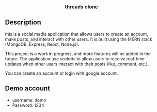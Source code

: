 <h3 align="center">threads clone</h3>



## Description
this is a social media application that allows users to create an account, make posts, and interact with other users. It is built using the MERN stack (MongoDB, Express, React, Node.js).

This project is a work in progress, and more features will be added in the future. The application use sockets to allow users to receive real-time updates when other users interact with their posts (like, comment, etc.).

You can create an account or login with google account.

## Demo account
- username: demo
- Password: 1234
  
